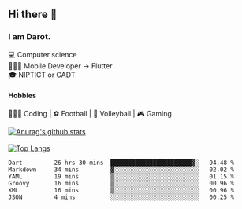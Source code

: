 ## Hi there 👋

### I am Darot.

💻 Computer science <br>
🧑🏻‍💻 Mobile Developer -> Flutter<br>
🎓 NIPTICT or CADT<br>

#### Hobbies 
🧑🏻‍💻 Coding  |  ⚽️ Football | 🏐 Volleyball | 🎮 Gaming<br>

<!-- [![Darot's GitHub stats](https://github-readme-stats.vercel.app/api?username=darot-chen)](https://github.com/darot-chen/github-readme-stats) -->
<!--
**darot-chen/darot-chen** is a ✨ _special_ ✨ repository because its `README.md` (this file) appears on your GitHub profile.

Here are some ideas to get you started:

- 🔭 I’m currently working on ...
- 🌱 I’m currently learning ...
- 👯 I’m looking to collaborate on ...
- 🤔 I’m looking for help with ...
- 💬 Ask me about ...
- 📫 How to reach me: ...
- 😄 Pronouns: ...
- ⚡ Fun fact: ...
-->

[![Anurag's github stats](https://github-readme-stats.vercel.app/api?username=darot-chen&count_private=true&theme=cobalt&show_icons=true)](https://github.com/darot-chen)
</br>
</br>
[![Top Langs](https://github-readme-stats.vercel.app/api/top-langs/?username=darot-chen&layout=compact&theme=cobalt)](https://github.com/darot-chen/)


<!--START_SECTION:waka-->

```text
Dart         26 hrs 30 mins  ███████████████████████▓░   94.48 %
Markdown     34 mins         ▓░░░░░░░░░░░░░░░░░░░░░░░░   02.02 %
YAML         19 mins         ▒░░░░░░░░░░░░░░░░░░░░░░░░   01.15 %
Groovy       16 mins         ▒░░░░░░░░░░░░░░░░░░░░░░░░   00.96 %
XML          16 mins         ▒░░░░░░░░░░░░░░░░░░░░░░░░   00.96 %
JSON         4 mins          ░░░░░░░░░░░░░░░░░░░░░░░░░   00.25 %
```

<!--END_SECTION:waka-->
